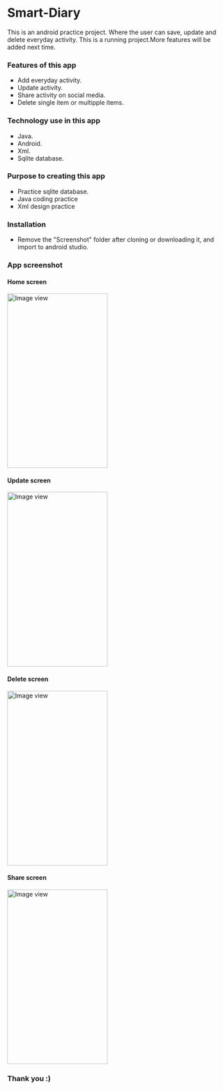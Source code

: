# Smart-Diary
This is an android practice project. Where the user can save, update and delete everyday activity. This is a running project.More features will be added next time.

<h3>Features of this app</h3>
  <ul style="list-style-type:square">
  <li>Add everyday activity.</li>
  <li>Update activity.</li>
  <li>Share activity on social media.</li>
  <li>Delete single item or multipple items.</li>
</ul>
<h3>Technology use in this app</h3>
  <ul style="list-style-type:square">
  <li>Java.</li>
  <li>Android.</li>
  <li>Xml.</li>
  <li>Sqlite database.</li>
</ul>
  
<h3>Purpose to creating this app</h3>
  <ul style="list-style-type:square">
  <li>Practice sqlite database.</li>
  <li>Java coding practice</li>
  <li>Xml design practice</li>
</ul>
<h3>Installation</h3>
<ul style="list-style-type:square">
  <li>Remove the "Screenshot" folder after cloning or downloading it, and import to android studio.</li>
</ul>
<h3>App screenshot</h3>
<h4>Home screen</h4>
<img src="https://github.com/hatanvir/Diary-app/blob/master/Screenshot/Home.png" alt="Image view" height="400" width="230" >
<h4>Update screen</h4>
<img src="https://github.com/hatanvir/Diary-app/blob/master/Screenshot/Update%20screen.png" alt="Image view" height="400" width="230">
<h4>Delete screen</h4>
<img src="https://github.com/hatanvir/Diary-app/blob/master/Screenshot/Delete.png" alt="Image view" height="400" width="230">
<h4>Share screen</h4>
<img src="https://github.com/hatanvir/Diary-app/blob/master/Screenshot/Share.png" alt="Image view" height="400" width="230">

<h3>Thank you :)</h3>
